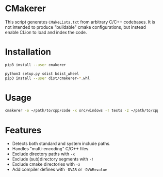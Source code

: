 # CMakerer

This script generates `CMakeLists.txt` from arbitrary C/C++ codebases. It is
not intended to produce "buildable" cmake configurations, but instead enable
CLion to load and index the code.

# Installation

```bash
pip3 install --user cmakerer
```

```bash
python3 setup.py sdist bdist_wheel
pip3 install --user dist/cmakerer-*.whl
```

# Usage

```bash
cmakerer -o ~/path/to/cpp/code -x src/windows -! tests -z ~/path/to/cpp/code
```

# Features

* Detects both standard and system include paths.
* Handles "multi-encoding" C/C++ files
* Exclude directory paths with `-x`
* Exclude (sub)directory segments with `-!`
* Exclude cmake directories with `-z`
* Add compiler defines with `-DVAR` or `-DVAR=value`
